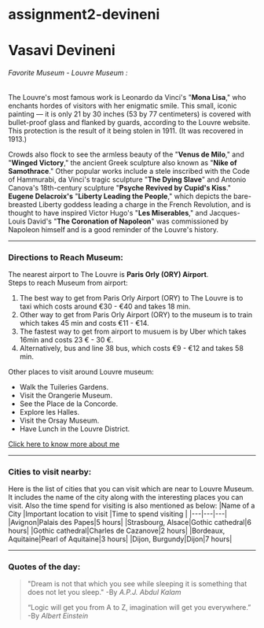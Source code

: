 # assignment2-devineni
# Vasavi Devineni

###### Favorite Museum - Louvre Museum :

The Louvre's most famous work is Leonardo da Vinci's "**Mona Lisa**," who enchants hordes of visitors with her enigmatic smile. This small, iconic painting — it is only 21 by 30 inches (53 by 77 centimeters) is covered with bullet-proof glass and flanked by guards, according to the Louvre website. This protection is the result of it being stolen in 1911. (It was recovered in 1913.)

Crowds also flock to see the armless beauty of the "**Venus de Milo**," and "**Winged Victory**," the ancient Greek sculpture also known as "**Nike of Samothrace**." Other popular works include a stele inscribed with the Code of Hammurabi, da Vinci's tragic sculpture "**The Dying Slave**" and Antonio Canova's 18th-century sculpture "**Psyche Revived by Cupid's Kiss**." **Eugene Delacroix's** "**Liberty Leading the People**," which depicts the bare-breasted Liberty goddess leading a charge in the French Revolution, and is thought to have inspired Victor Hugo's "**Les Miserables**," and Jacques-Louis David's "**The Coronation of Napoleon**" was commissioned by Napoleon himself and is a good reminder of the Louvre's history.

----
### Directions to Reach Museum:
The nearest airport to The Louvre is **Paris Orly (ORY) Airport**.<br>
Steps to reach Museum from airport:
1. The best way to get from Paris Orly Airport (ORY) to The Louvre is to taxi which costs around €30 - €40 and takes 18 min.
2. Other way to get from Paris Orly Airport (ORY) to the museum is to train which takes 45 min and costs €11 - €14. 
3. The fastest way to get from airport to musuem is by Uber which takes 16min and costs 23 € - 30 €.
4. Alternatively, bus and line 38 bus, which costs €9 - €12 and takes 58 min.
 
Other places to visit around Louvre museum:
* Walk the Tuileries Gardens.
* Visit the Orangerie Museum.
* See the Place de la Concorde.
* Explore les Halles.
* Visit the Orsay Museum.
* Have Lunch in the Louvre District.

[Click here to know more about me](https://github.com/VasaviDN/assignment2-devineni/blob/main/AboutMe.md)

---

### Cities to visit nearby:
Here is the list of cities that you can visit which are near to Louvre Museum. It includes the name of the city along with the interesting places you can visit. Also the time spend for visiting is also mentioned as below:
|Name of a City |Important location to visit |Time to spend visiting |
|---|---|---|
|Avignon|Palais des Papes|5 hours|
|Strasbourg, Alsace|Gothic cathedral|6 hours|
|Gothic cathedral|Charles de Cazanove|2 hours|
|Bordeaux, Aquitaine|Pearl of Aquitaine|3 hours|
|Dijon, Burgundy|Dijon|7 hours|

---

### Quotes of the day:
> "Dream is not that which you see while sleeping it is something that does not let you sleep." 
-By *A.P.J. Abdul Kalam*
>
> “Logic will get you from A to Z, imagination will get you everywhere.”
-By *Albert Einstein*